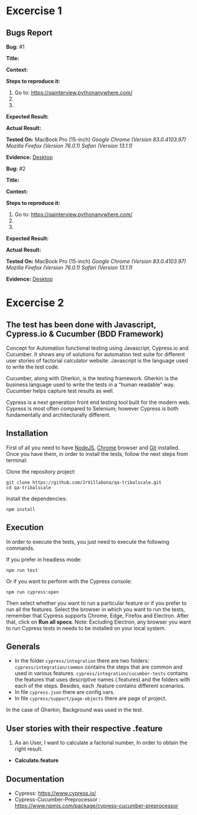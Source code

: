 # Excercise 1

## Bugs Report

**Bug:** #1

**Title:**

**Context:**

**Steps to reproduce it:**

1. Go to: https://qainterview.pythonanywhere.com/
2.
3.

**Expected Result:**

**Actual Result:**

**Tested On:**
MacBook Pro (15-inch)
_Google Chrome (Version 83.0.4103.97)_
_Mozilla Firefox (Version 76.0.1)_
_Safari (Version 13.1.1)_

**Evidence:**
[Desktop](https://nodejs.org/es/)

**Bug:** #2

**Title:**

**Context:**

**Steps to reproduce it:**

1. Go to: https://qainterview.pythonanywhere.com/
2.
3.

**Expected Result:**

**Actual Result:**

**Tested On:**
MacBook Pro (15-inch)
_Google Chrome (Version 83.0.4103.97)_
_Mozilla Firefox (Version 76.0.1)_
_Safari (Version 13.1.1)_

**Evidence:**
[Desktop](https://nodejs.org/es/)


# Excercise 2

## The test has been done with Javascript, Cypress.io & Cucumber (BDD Framework)

Concept for Automation functional testing using Javascript, Cypress.io and Cucumber. It shows any of solutions for automation test suite for different user stories of factorial calculator website. Javascript is the language used to write the test code.

Cucumber, along with Gherkin, is the testing framework. Gherkin is the business language used to write the tests in a “human readable” way. Cucumber helps capture test results as well.

Cypress is a next generation front end testing tool built for the modern web. Cypress is most often compared to Selenium; however Cypress is both fundamentally and architecturally different.

## Installation

First of all you need to have [NodeJS](https://nodejs.org/es/), [Chrome](https://www.google.es/chrome/index.html) browser and [Git](https://git-scm.com/download) installed. Once you have them, in order to install the tests, follow the next steps from terminal:

Clone the repository project:

```
git clone https://github.com/JrVillabona/qa-tribalscale.git
cd qa-tribalscale
```

Install the dependencies:

```
npm install
```

## Execution

In order to execute the tests, you just need to execute the following commands.

If you prefer in headless mode:

```
npm run test
```

Or if you want to perform with the Cypress console:

```
npm run cypress:open
```

Then select whether you want to run a particular feature or if you prefer to run all the features. Select the browser in which you want to run the tests, remember that Cypress supports Chrome, Edge, Firefox and Electron. After that, click on **Run all specs**. Note: Excluding Electron, any browser you want to run Cypress tests in needs to be installed on your local system.

## Generals

- In the folder `cypress/integration` there are two folders:
  `cypress/integration/common` contains the steps that are common and used in various features.
  `cypress/integration/cucumber-tests` contains the features that uses descriptive names (.features) and the folders with each of the steps. Besides, each .feature contains different scenarios.
- In file `cypress.json` there are config vars.
- In file `cypress/support/page-objects` there are page of project.

In the case of Gherkin, Background was used in the test.

## User stories with their respective .feature

1. As an User, I want to calculate a factorial number, In order to obtain the right result.

- **Calculate.feature**

## Documentation

- Cypress: https://www.cypress.io/
- Cypress-Cucumber-Preprocessor : https://www.npmjs.com/package/cypress-cucumber-preprocessor
